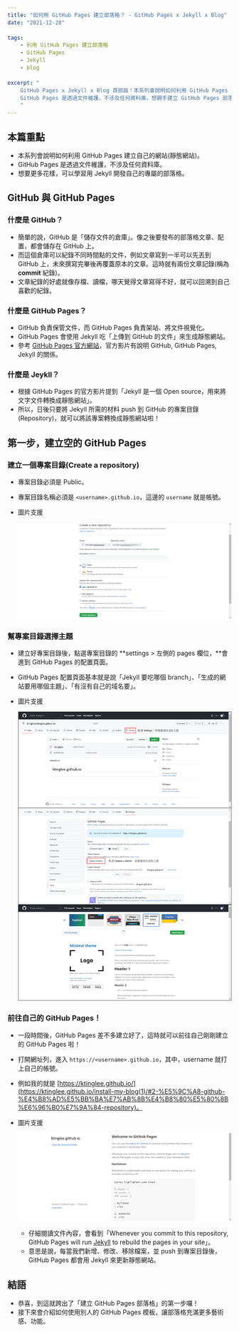```yaml
---
title: "如何用 GitHub Pages 建立部落格？ - GitHub Pages x Jekyll x Blog"
date: "2021-12-28"

tags:
    - 利用 GitHub Pages 建立部落格
    - GitHub Pages
    - Jekyll
    - blog

excerpt: "
    GitHub Pages x Jekyll x Blog 首部曲！本系列會說明如何利用 GitHub Pages 建立自己的網站(靜態網站)。
    GitHub Pages 是透過文件維護，不涉及任何資料庫。想親手建立 GitHub Pages 部落格不要錯過！
    "
---
```


## 本篇重點

- 本系列會說明如何利用 GitHub Pages 建立自己的網站(靜態網站)。
- GitHub Pages 是透過文件維護，不涉及任何資料庫。
- 想要更多花樣，可以學習用 Jekyll 開發自己的專屬的部落格。

## GitHub 與 GitHub Pages

### 什麼是 GitHub？

- 簡單的說，GitHub 是「儲存文件的倉庫」。像之後要發布的部落格文章、配置，都會儲存在 GitHub 上。
- 而這個倉庫可以紀錄不同時間點的文件，例如文章寫到一半可以先丟到 GitHub 上，未來撰寫完畢後再覆蓋原本的文章。這時就有兩份文章記錄(稱為 **commit** 紀錄)。
- 文章紀錄的好處就像存檔、讀檔，哪天覺得文章寫得不好，就可以回溯到自己喜歡的紀錄。

### 什麼是 GitHub Pages？

- GitHub 負責保管文件，而 GitHub Pages 負責架站、將文件視覺化。
- GitHub Pages 會使用 Jekyll 吃「上傳到 GitHub 的文件」來生成靜態網站。
- 參考 [GitHub Pages 官方網站](https://pages.github.com/)，官方影片有說明 GitHub, GitHub Pages, Jekyll 的關係。

### 什麼是 Jeykll？

- 根據 GitHub Pages 的官方影片提到「Jekyll 是一個 Open source，用來將文字文件轉換成靜態網站」。
- 所以，日後只要將 Jekyll 所需的材料 push 到 GitHub 的專案目錄(Repository)，就可以將該專案轉換成靜態網站啦！

## 第一步，建立空的 GitHub Pages

### 建立一個專案目錄(Create a repository)

- 專案目錄必須是 Public。
- 專案目錄名稱必須是 `<username>.github.io`，這邊的 `username` 就是帳號。
- 圖片支援

    ![alt](/assets/images/install-github-pages-blog-1/0.png)

    

### 幫專案目錄選擇主題

- 建立好專案目錄後，點選專案目錄的 **settings > 左側的 pages 欄位，**會進到 GitHub Pages 的配置頁面。
- GitHub Pages 配置頁面基本就是說「Jekyll 要吃哪個 branch」、「生成的網站要用哪個主題」、「有沒有自己的域名要」。
- 圖片支援

    ![alt](/assets/images/install-github-pages-blog-1/1.png)
    

### 前往自己的 GitHub Pages！

- 一段時間後，GitHub Pages 差不多建立好了，這時就可以前往自己剛剛建立的 GitHub Pages 啦！
- 打開網址列，進入 `https://<username>.github.io`，其中，username 就打上自己的帳號。
- 例如我的就是 [https://ktinglee.github.io/](https://ktinglee.github.io/install-my-blog(1)/#2-%E5%9C%A8-github-%E4%B8%AD%E5%BB%BA%E7%AB%8B%E4%B8%80%E5%80%8B%E6%96%B0%E7%9A%84-repository)。
- 圖片支援
    

    ![alt](/assets/images/install-github-pages-blog-1/2.png)
    
    - 仔細閱讀文件內容，會看到「Whenever you commit to this repository, GitHub Pages will run [Jekyll](https://jekyllrb.com/) to rebuild the pages in your site」。
    - 意思是說，每當我們新增、修改、移除檔案，並 push 到專案目錄後，GitHub Pages 都會用 Jekyll 來更新靜態網站。

## 結語

- 恭喜，到這就跨出了「建立 GitHub Pages 部落格」的第一步囉！
- 接下來會介紹如何使用別人的 GitHub Pages 模板，讓部落格充滿更多藝術感、功能。

